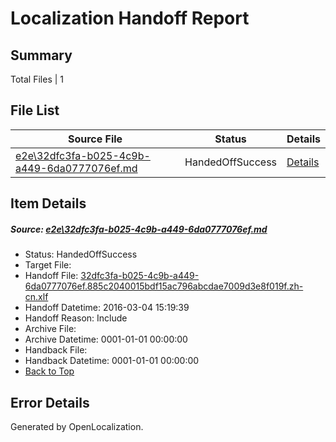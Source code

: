 # <a name='report-top'></a> Localization Handoff Report

## Summary
 Total Files | 1

## File List
 Source File | Status | Details 
 ----------- | ------ | ------- 
 [e2e\32dfc3fa-b025-4c9b-a449-6da0777076ef.md](https://github.com/OpenLocalizationTest/oltest/blob/893558132d2ec3026a99065735e24a3ce694dca9/e2e/32dfc3fa-b025-4c9b-a449-6da0777076ef.md) | HandedOffSuccess | [Details](#d5ec6f59f86843a12008a82372a28f79c9b445691)

## Item Details
##### <a name='d5ec6f59f86843a12008a82372a28f79c9b445691'></a> Source: [e2e\32dfc3fa-b025-4c9b-a449-6da0777076ef.md](https://github.com/OpenLocalizationTest/oltest/blob/893558132d2ec3026a99065735e24a3ce694dca9/e2e/32dfc3fa-b025-4c9b-a449-6da0777076ef.md)
* Status: HandedOffSuccess
* Target File: 
* Handoff File: [32dfc3fa-b025-4c9b-a449-6da0777076ef.885c2040015bdf15ac796abcdae7009d3e8f019f.zh-cn.xlf](https://github.com/OpenLocalizationTestOrg/olhandoff/blob/e4d57518253f0d6b65429da70cf8bb5deac2e0c6/ol-handoff/OpenLocalizationTestOrg/oltest.zh-cn/qimu/ht/32dfc3fa-b025-4c9b-a449-6da0777076ef.885c2040015bdf15ac796abcdae7009d3e8f019f.zh-cn.xlf)
* Handoff Datetime: 2016-03-04 15:19:39
* Handoff Reason: Include
* Archive File: 
* Archive Datetime: 0001-01-01 00:00:00
* Handback File: 
* Handback Datetime: 0001-01-01 00:00:00
* [Back to Top](#report-top)


## Error Details

Generated by OpenLocalization.
